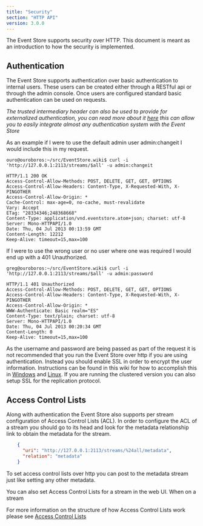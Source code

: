 ```yaml
---
title: "Security"
section: "HTTP API"
version: 3.0.0
---
```


The Event Store supports security over HTTP. This document is meant as an introduction to how the security is implemented.

## Authentication

The Event Store supports authentication over basic authentication to internal users. These users can be created either through a RESTful api or through the admin console. Once users are configured standard basic authentication can be used on requests.

*The trusted intermediary header can also be used to provide for externalized authentication, you can read more about it [here](HTTP-Trusted-Intermediary-Header) this can allow you to easily integrate almost any authentication system with the Event Store*

As an example if I were to use the default admin user admin:changeit I would include this in my request.

```ouro@ouroboros:~/src/EventStore.wiki$ curl -i 'http://127.0.0.1:2113/streams/$all' -u admin:changeit```

```http
HTTP/1.1 200 OK
Access-Control-Allow-Methods: POST, DELETE, GET, GET, OPTIONS
Access-Control-Allow-Headers: Content-Type, X-Requested-With, X-PINGOTHER
Access-Control-Allow-Origin: *
Cache-Control: max-age=0, no-cache, must-revalidate
Vary: Accept
ETag: "28334346;248368668"
Content-Type: application/vnd.eventstore.atom+json; charset: utf-8
Server: Mono-HTTPAPI/1.0
Date: Thu, 04 Jul 2013 00:13:59 GMT
Content-Length: 12212
Keep-Alive: timeout=15,max=100
```

If I were to use the wrong user or no user where one was required I would end up with a 401 Unauthorized.

`greg@ouroboros:~/src/EventStore.wiki$ curl -i 'http://127.0.0.1:2113/streams/$all' -u admin:password`

```http
HTTP/1.1 401 Unauthorized
Access-Control-Allow-Methods: POST, DELETE, GET, GET, OPTIONS
Access-Control-Allow-Headers: Content-Type, X-Requested-With, X-PINGOTHER
Access-Control-Allow-Origin: *
WWW-Authenticate: Basic realm="ES"
Content-Type: text/plain; charset: utf-8
Server: Mono-HTTPAPI/1.0
Date: Thu, 04 Jul 2013 00:20:34 GMT
Content-Length: 0
Keep-Alive: timeout=15,max=100
```

As the username and password are being passed as part of the request it is not recommended that you run the Event Store over http if you are using authentication. Instead you should enable SSL in order to encrypt the user information. Instructions can be found in this wiki for how to accomplish this in [Windows](Setting-Up-SSL-In-Windows) and [Linux](Setting-Up-SSL-In-Linux). If you are running the clustered version you can also setup SSL for the replication protocol.

## Access Control Lists

Along with authentication the Event Store also supports per stream configuration of Access Control Lists (ACL). In order to configure the ACL of a stream you should go to its head and look for the metadata relationship link to obtain the metadata for the stream.

```json
    {
      "uri": "http://127.0.0.1:2113/streams/%24all/metadata",
      "relation": "metadata"
    }
```

To set access control lists over http you can post to the metadata stream just like setting any other metadata.

You can also set Access Control Lists for a stream in the web UI. When on a stream 

For more information on the structure of how Access Control Lists work please see [Access Control Lists](Access-Control-Lists)